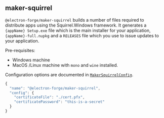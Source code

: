 ## maker-squirrel

`@electron-forge/maker-squirrel` builds a number of files required to distribute apps using the Squirrel.Windows framework. It generates a `{appName} Setup.exe` file which is the main installer for your application, `{appName}-full.nupkg` and a `RELEASES` file which you use to issue updates to your application.

Pre-requisites:
* Windows machine
* MacOS /Linux machine with `mono` and `wine` installed.

Configuration options are documented in [`MakerSquirrelConfig`](https://js.electronforge.io/interfaces/_electron_forge_maker_squirrel.MakerSquirrelConfig.html).

```javascript
{
  "name": "@electron-forge/maker-squirrel",
  "config": {
    "certificateFile": "./cert.pfx",
    "certificatePassword": "this-is-a-secret"
  }
}
```
